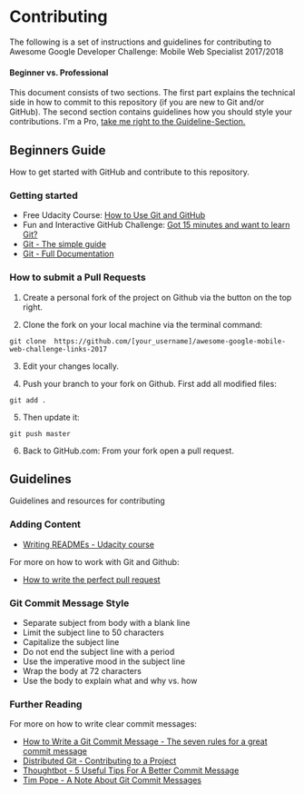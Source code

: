 Contributing
============

The following is a set of instructions and guidelines for contributing to Awesome Google Developer Challenge: Mobile Web Specialist 2017/2018

#### Beginner vs. Professional

This document consists of two sections. The first part explains the technical side in how to commit to this repository (if you are new to Git and/or GitHub). The second section contains guidelines how you should style your contributions. I'm a Pro, [take me right to the Guideline-Section.](#user-content-guidelines)

## Beginners Guide

How to get started with GitHub and contribute to this repository.

### Getting started

- Free Udacity Course: [How to Use Git and GitHub](https://www.udacity.com/course/how-to-use-git-and-github--ud775)
- Fun and Interactive GitHub Challenge: [Got 15 minutes and want to learn Git?](https://try.github.io/levels/1/challenges/1)
- [Git - The simple guide](http://rogerdudler.github.io/git-guide/)
- [Git - Full Documentation](https://git-scm.com/doc)

### How to submit a Pull Requests

1. Create a personal fork of the project on Github via the button on the top right.

2. Clone the fork on your local machine via the terminal command:
```
git clone  https://github.com/[your_username]/awesome-google-mobile-web-challenge-links-2017
```

3. Edit your changes locally.

4. Push your branch to your fork on Github. First add all modified files:
```
git add .
```

5. Then update it:
```
git push master
```

6. Back to GitHub.com: From your fork open a pull request.


## Guidelines

Guidelines and resources for contributing

### Adding Content
- [Writing READMEs - Udacity course](https://www.udacity.com/course/writing-readmes--ud777)

For more on how to work with Git and Github:
- [How to write the perfect pull request](https://github.com/blog/1943-how-to-write-the-perfect-pull-request)

### Git Commit Message Style

- Separate subject from body with a blank line
- Limit the subject line to 50 characters
- Capitalize the subject line
- Do not end the subject line with a period
- Use the imperative mood in the subject line
- Wrap the body at 72 characters
- Use the body to explain what and why vs. how

### Further Reading
For more on how to write clear commit messages:

- [How to Write a Git Commit Message - The seven rules for a great commit message](http://chris.beams.io/posts/git-commit/#seven-rules)
- [Distributed Git - Contributing to a Project]( http://www.git-scm.com/book/en/v2/Distributed-Git-Contributing-to-a-Project#Commit-Guidelines)
- [Thoughtbot - 5 Useful Tips For A Better Commit Message](https://robots.thoughtbot.com/5-useful-tips-for-a-better-commit-message)
- [Tim Pope - A Note About Git Commit Messages](http://tbaggery.com/2008/04/19/a-note-about-git-commit-messages.html)
